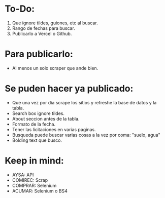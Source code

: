 # To-Do:

1. Que ignore tildes, guiones, etc al buscar.
2. Rango de fechas para buscar.
3. Publicarlo a Vercel o Github.

# Para publicarlo:

- Al menos un solo scraper que ande bien.

# Se puden hacer ya publicado:

- Que una vez por dia scrape los sitios y refreshe la base de datos y la tabla.
- Search box ignore tildes.
- About seccion antes de la tabla.
- Formato de la fecha.
- Tener las licitaciones en varias paginas.
- Busqueda puede buscar varias cosas a la vez por coma: "suelo, agua"
- Bolding text que busco.

# Keep in mind:

- AYSA: API
- COMIREC: Scrap
- COMPRAR: Selenium
- ACUMAR: Selenium o BS4
